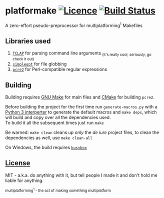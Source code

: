 # platformake [![Licence](https://img.shields.io/badge/license-MIT-blue.svg?style=flat)](LICENSE) [![Build Status](https://travis-ci.org/nabijaczleweli/platformake.svg?branch=master)](https://travis-ci.org/nabijaczleweli/platformake)
A zero-effort pseudo-preprocessor for multiplatforming<sup>1</sup> Makefiles

## Libraries used
1. [`TCLAP`](http://tclap.sourceforge.net/) for parsing command line arguments <sub>(it's really cool, seriously, go check it out)</sub>
2. [`simpleopt`](https://github.com/brofield/simpleopt) for file globbing
3. [`pcre2`](http://www.pcre.org) for Perl-compatible regular expressions

## Building
Building requires [GNU Make](https://www.gnu.org/software/make) for main files and [CMake](http://www.cmake.org) for building `pcre2`.

Before building the project for the first time run `generate-macros.py` with a [Python 3 interperter](https://www.python.org) to generate the default macros and `make deps`, which will build and copy over all the dependencies used.<br />
To build it all the subsequent times just run `make`

Be warned: `make clean` cleans up *only* the *de iure* project files, to clean the dependencies as well, use `make clean-all`

On Windows, the build requires [`busybox`](http://frippery.org/busybox)

## [License](LICENSE)
MIT - a.k.a. do anything with it, but tell people I made it and don't hold me liable for anything.

<sub>multiplatforming<sup>1</sup> - the act of making something multiplatform</sub>
